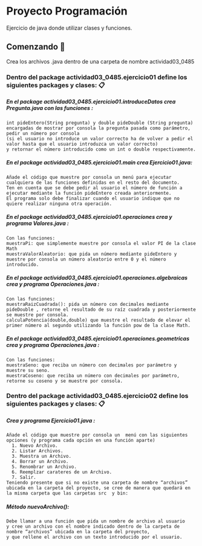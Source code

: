 # Proyecto Programación

Ejercicio de java donde utilizar clases y funciones.


## Comenzando 🚀
Crea los archivos .java dentro de una carpeta de nombre actividad03_0485


### Dentro del package actividad03_0485.ejercicio01 define los siguientes packages y clases: 📋

##### En el package actividad03_0485.ejercicio01.introduceDatos crea Pregunta.java con las funciones :
```
int pideEntero(String pregunta) y double pideDouble (String pregunta) 
encargadas de mostrar por consola la pregunta pasada como parámetro, 
pedir un número por consola 
(si el usuario no introduce un valor correcto ha de volver a pedir el valor hasta que el usuario introduzca un valor correcto) 
y retornar el número introducido como un int o double respectivamente.
```

##### En el package actividad03_0485.ejercicio01.main crea Ejercicio01.java:
```
Añade el código que muestre por consola un menú para ejecutar cualquiera de las funciones definidas en el resto del documento. 
Ten en cuenta que se debe pedir al usuario el número de función a ejecutar mediante la función pideEntero creada anteriormente. 
El programa solo debe finalizar cuando el usuario indique que no quiere realizar ninguna otra operación.
```


##### En el package actividad03_0485.ejercicio01.operaciones crea y programa Valores.java :
```
Con las funciones:
muestraPi: que simplemente muestre por consola el valor PI de la clase Math
muestraValorAleatorio: que pida un número mediante pideEntero y muestre por consola un número aleatorio entre 0 y el número introducido.
```

##### En el package actividad03_0485.ejercicio01.operaciones.algebraicas crea y programa Operaciones.java  :
```
Con las funciones:
muestraRaizCuadrada(): pida un número con decimales mediante pideDouble , retorne el resultado de su raíz cuadrada y posteriormente se muestre por consola.
calculaPotencia(double,double) que muestre el resultado de elevar el primer número al segundo utilizando la función pow de la clase Math. 
```


##### En el package actividad03_0485.ejercicio01.operaciones.geometricas  crea y programa Operaciones.java :
```
Con las funciones:
muestraSeno: que reciba un número con decimales por parámetro y muestre su seno.
muestraCoseno: que reciba un número con decimales por parámetro,  retorne su coseno y se muestre por consola.
```

### Dentro del package actividad03_0485.ejercicio02 define los siguientes packages y clases: 📋

##### Crea y programa Ejercicio01.java :
```
Añade el código que muestre por consola un  menú con las siguientes opciones (y programa cada opción en una función aparte)  
  1. Nuevo Archivo.
  2. Listar Archivos.
  3. Muestra un Archivo.
  4. Borrar un Archivo.
  5. Renombrar un Archivo.
  6. Reemplzar carateres de un Archivo.
  7. Salir.
Teniendo presente que si no existe una carpeta de nombre “archivos” ubicada en la carpeta del proyecto, se cree de manera que quedará en la misma carpeta que las carpetas src  y bin:
```

##### Método nuevoArchivo():
```
Debe llamar a una función que pida un nombre de archivo al usuario 
y cree un archivo con el nombre indicado dentro de la carpeta de nombre “archivos” ubicada en la carpeta del proyecto, 
y que rellene el archivo con un texto introducido por el usuario.
```
